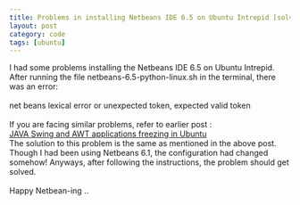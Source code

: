 ```yaml
---
title: Problems in installing Netbeans IDE 6.5 on Ubuntu Intrepid [solved]
layout: post
category: code
tags: [ubuntu]
---
```


I had some problems installing the Netbeans IDE 6.5 on Ubuntu Intrepid.
After running the file netbeans-6.5-python-linux.sh in the terminal,
there was an error:\
\
net beans lexical error or unexpected token, expected valid token\
\
If you are facing similar problems, refer to earlier post :\
[JAVA Swing and AWT applications freezing in
Ubuntu](http://technolark.blogspot.com/2008/11/swing-applications-freezing-in-ubuntu.html)\
The solution to this problem is the same as mentioned in the above post.
Though I had been using Netbeans 6.1, the configuration had changed
somehow! Anyways, after following the instructions, the problem should
get solved.\
\
Happy Netbean-ing ..

